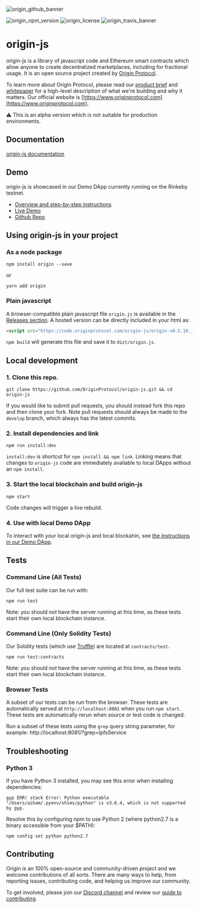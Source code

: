 ![origin_github_banner](https://user-images.githubusercontent.com/673455/37314301-f8db9a90-2618-11e8-8fee-b44f38febf38.png)

![origin_npm_version](https://img.shields.io/npm/v/origin.svg?style=flat-square&colorA=111d28&colorB=1a82ff) 
![origin_license](https://img.shields.io/badge/license-MIT-6e3bea.svg?style=flat-square&colorA=111d28)
![origin_travis_banner](https://img.shields.io/travis/OriginProtocol/origin-js/master.svg?style=flat-square&colorA=111d28)

# origin-js

origin-js is a library of javascript code and Ethereum smart contracts which allow anyone to create decentralized marketplaces, including for fractional usage. It is an open source project created by [Origin Protocol](https://www.originprotocol.com/). 

To learn more about Origin Protocol, please read our [product brief](https://www.originprotocol.com/product-brief) and [whitepaper](https://www.originprotocol.com/whitepaper) for a high-level description of what we're building and why it matters. Our official website is [https://www.originprotocol.com](https://www.originprotocol.com).

⚠️ This is an alpha version which is not suitable for production environments.

## Documentation
[origin-js documentation](http://docs.originprotocol.com/)

## Demo

origin-js is showcased in our Demo DApp currently running on the Rinkeby testnet. 
- [Overview and step-by-step instructions](https://medium.com/originprotocol/origin-demo-dapp-is-now-live-on-testnet-835ae201c58)
- [Live Demo](http://demo.originprotocol.com)
- [Github Repo](https://github.com/OriginProtocol/demo-dapp)

## Using origin-js in your project

### As a node package

```
npm install origin --save
```
or
```
yarn add origin
```

### Plain javascript

A browser-compatible plain javascript file `origin.js` is available in the [Releases section](https://github.com/OriginProtocol/origin-js/releases). A hosted version can be directly included in your html as:
```html
<script src="https://code.originprotocol.com/origin-js/origin-v0.5.10.js"></script>
```

`npm build` will generate this file and save it to `dist/origin.js`.

## Local development

### 1. Clone this repo.
```
git clone https://github.com/OriginProtocol/origin-js.git && cd origin-js
```

If you would like to submit pull requests, you should instead fork this repo and then clone your fork. Note pull requests should always be made to the `develop` branch, which always has the latest commits.

### 2. Install dependencies and link
```
npm run install:dev
```

`install:dev` is shortcut for `npm install && npm link`. Linking means that changes to `origin-js` code are immediately available to local DApps without an `npm install`. 

### 3. Start the local blockchain and build origin-js

```
npm start
```

Code changes will trigger a live rebuild.
    
### 4. Use with local Demo DApp

To interact with your local origin-js and local blockahin, see [the instructions in our Demo DApp](https://github.com/OriginProtocol/demo-dapp#developing-with-a-local-chain).


## Tests

### Command Line (All Tests)

Our full test suite can be run with:

```
npm run test
```

 Note: you should *not* have the server running at this time, as these tests start their own local blockchain instance.

 ### Command Line (Only Solidity Tests)

Our Solidity tests (which use [Truffle](http://truffleframework.com/docs/getting_started/javascript-tests)) are located at `contracts/test`.

 ```
 npm run test:contracts
 ```

Note: you should *not* have the server running at this time, as these tests start their own local blockchain instance.

### Browser Tests

A subset of our tests can be run from the browser. These tests are automatically served at `http://localhost:8081` when you run `npm start`. These tests are automatically rerun when source or test code is changed.

Run a subset of these tests using the `grep` query string parameter, for example: http://localhost:8081/?grep=IpfsService

## Troubleshooting

### Python 3

If you have Python 3 installed, you may see this error when installing dependencies:

```
gyp ERR! stack Error: Python executable "/Users/aiham/.pyenv/shims/python" is v3.6.4, which is not supported by gyp.
```

Resolve this by configuring npm to use Python 2 (where python2.7 is a binary accessible from your $PATH):

```
npm config set python python2.7
```
 
## Contributing

Origin is an 100% open-source and community-driven project and we welcome contributions of all sorts. There are many ways to help, from reporting issues, contributing code, and helping us improve our community. 

To get involved, please join our [Discord channel](https://discord.gg/jyxpUSe) and review our [guide to contributing](https://docs.originprotocol.com/#contributing).
